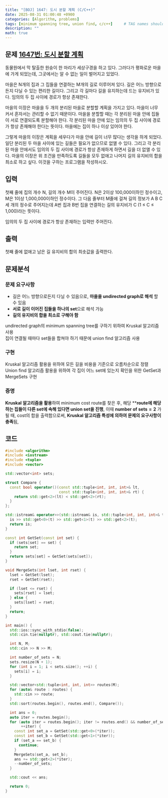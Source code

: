 ```yaml
---
title: "[BOJ] 1647: 도시 분할 계획 (C/C++)"
date: 2025-08-31 01:00:48 +0900
categories: [Algorithm, problems]
tags: [minimum spanning tree, union find, c/c++]     # TAG names should always be lowercase
description: ""
math: true
---
```

## 문제 [1647번: 도시 분할 계획](https://www.acmicpc.net/problem/1647)
동물원에서 막 탈출한 원숭이 한 마리가 세상구경을 하고 있다. 그러다가 평화로운 마을에 가게 되었는데, 그곳에서는 알 수 없는 일이 벌어지고 있었다.

마을은 N개의 집과 그 집들을 연결하는 M개의 길로 이루어져 있다. 길은 어느 방향으로든지 다닐 수 있는 편리한 길이다. 그리고 각 길마다 길을 유지하는데 드는 유지비가 있다. 임의의 두 집 사이에 경로가 항상 존재한다.

마을의 이장은 마을을 두 개의 분리된 마을로 분할할 계획을 가지고 있다. 마을이 너무 커서 혼자서는 관리할 수 없기 때문이다. 마을을 분할할 때는 각 분리된 마을 안에 집들이 서로 연결되도록 분할해야 한다. 각 분리된 마을 안에 있는 임의의 두 집 사이에 경로가 항상 존재해야 한다는 뜻이다. 마을에는 집이 하나 이상 있어야 한다.

그렇게 마을의 이장은 계획을 세우다가 마을 안에 길이 너무 많다는 생각을 하게 되었다. 일단 분리된 두 마을 사이에 있는 길들은 필요가 없으므로 없앨 수 있다. 그리고 각 분리된 마을 안에서도 임의의 두 집 사이에 경로가 항상 존재하게 하면서 길을 더 없앨 수 있다. 마을의 이장은 위 조건을 만족하도록 길들을 모두 없애고 나머지 길의 유지비의 합을 최소로 하고 싶다. 이것을 구하는 프로그램을 작성하시오.

## 입력
첫째 줄에 집의 개수 N, 길의 개수 M이 주어진다. N은 2이상 100,000이하인 정수이고, M은 1이상 1,000,000이하인 정수이다. 그 다음 줄부터 M줄에 걸쳐 길의 정보가 A B C 세 개의 정수로 주어지는데 A번 집과 B번 집을 연결하는 길의 유지비가 C (1 ≤ C ≤ 1,000)라는 뜻이다.

임의의 두 집 사이에 경로가 항상 존재하는 입력만 주어진다.

## 출력
첫째 줄에 없애고 남은 길 유지비의 합의 최솟값을 출력한다.

## 문제분석
### 문제 요구사항
- 길은 어느 방향으로든지 다닐 수 있음으로, **마을을 undirected graph로 해석** 할 수 있음
- **서로 길이 이어진 집들을 하나의 set**으로 해석 가능
- **길의 유지비의 합을 최소로 구해야 함**

undirected graph의 minimum spanning tree를 구하기 위하여 Kruskal 알고리즘 사용<br>
집이 연결될 때마다 set들을 합쳐야 하기 때문에 union find 알고리즘 사용

### 구현
Kruskal 알고리즘 활용을 위하여 모든 길을 비용을 기준으로 오름차순으로 정렬<br>
Union find 알고리즘 활용을 위하여 각 집이 어느 set에 있는지 확인을 위한 GetSet과 MergeSets 구현

### 증명
**Kruskal 알고리즘을 활용**하여 minimum cost route를 찾은 후, 해당 ****route에 해당하는 집들이 다른 set에 속해 있다면 union set을 진행**,
이때 $\boldsymbol{number\; of\; sets = 2}$ 가 될 때, cost의 합을 출력함으로써, **Kruskal 알고리즘 특성에 의하여 문제의 요구사항이 충족**됨,
## 코드
```cpp
#include <algorithm>
#include <iostream>
#include <tuple>
#include <vector>

std::vector<int> sets;

struct Compare {
  const bool operator()(const std::tuple<int, int, int>& lt,
                        const std::tuple<int, int, int>& rt) {
    return std::get<2>(lt) < std::get<2>(rt);
  }
};

std::istream& operator>>(std::istream& is, std::tuple<int, int, int>& t) {
  is >> std::get<0>(t) >> std::get<1>(t) >> std::get<2>(t);
  return is;
}

const int GetSet(const int set) {
  if (sets[set] == set) {
    return set;
  }
  return sets[set] = GetSet(sets[set]);
}

void MergeSets(int lset, int rset) {
  lset = GetSet(lset);
  rset = GetSet(rset);

  if (lset <= rset) {
    sets[rset] = lset;
  } else {
    sets[lset] = rset;
  }
  return;
}

int main() {
  std::ios::sync_with_stdio(false);
  std::cin.tie(nullptr), std::cout.tie(nullptr);

  int N, M;
  std::cin >> N >> M;

  int number_of_sets = N;
  sets.resize(N + 1);
  for (int i = 1; i < sets.size(); ++i) {
    sets[i] = i;
  }

  std::vector<std::tuple<int, int, int>> routes(M);
  for (auto& route : routes) {
    std::cin >> route;
  }
  std::sort(routes.begin(), routes.end(), Compare());

  int ans = 0;
  auto iter = routes.begin();
  for (auto iter = routes.begin(); iter != routes.end() && number_of_sets > 2;
       ++iter) {
    const int set_a = GetSet(std::get<0>(*iter));
    const int set_b = GetSet(std::get<1>(*iter));
    if (set_a == set_b) {
      continue;
    }
    MergeSets(set_a, set_b);
    ans += std::get<2>(*iter);
    --number_of_sets;
  }

  std::cout << ans;

  return 0;
}
```